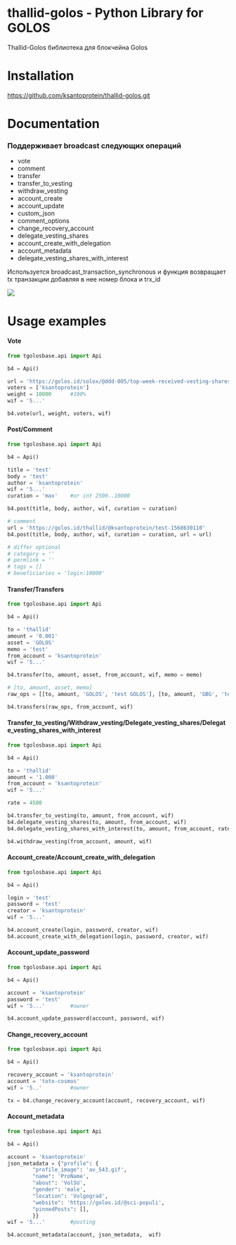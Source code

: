 # thallid-golos - Python Library for GOLOS

Thallid-Golos библиотека для блокчейна Golos


# Installation

https://github.com/ksantoprotein/thallid-golos.git

# Documentation

### Поддерживает broadcast следующих операций
- vote
- comment
- transfer
- transfer_to_vesting
- withdraw_vesting
- account_create
- account_update
- custom_json
- comment_options
- change_recovery_account
- delegate_vesting_shares
- account_create_with_delegation
- account_metadata
- delegate_vesting_shares_with_interest

Используется broadcast_transaction_synchronous и функция возвращает tx транзакции добавляя в нее номер блока и trx_id

![](https://i.imgur.com/OrR7Bj9.png)


# Usage examples

#### Vote
``` python
from tgolosbase.api import Api

b4 = Api()

url = 'https://golos.id/solox/@ddd-005/top-week-received-vesting-shares-golos-15-09-2019'
voters = ['ksantoprotein']
weight = 10000		#100%
wif = '5...'

b4.vote(url, weight, voters, wif)

```

#### Post/Comment
``` python
from tgolosbase.api import Api

b4 = Api()

title = 'test'
body = 'test'
author = 'ksantoprotein'
wif = '5...'
curation = 'max'	#or int 2500..10000

b4.post(title, body, author, wif, curation = curation)

# comment
url = 'https://golos.id/thallid/@ksantoprotein/test-1568630110'
b4.post(title, body, author, wif, curation = curation, url = url)

# differ optional
# category = ''
# permlink = ''
# tags = []
# beneficiaries = 'login:10000'
```

#### Transfer/Transfers
``` python
from tgolosbase.api import Api

b4 = Api()

to = 'thallid'
amount = '0.001'
asset = 'GOLOS'
memo = 'test'
from_account = 'ksantoprotein'
wif = '5...'

b4.transfer(to, amount, asset, from_account, wif, memo = memo)

# [to, amount, asset, memo]
raw_ops = [[to, amount, 'GOLOS', 'test GOLOS'], [to, amount, 'GBG', 'test GBG']]

b4.transfers(raw_ops, from_account, wif)
```

#### Transfer_to_vesting/Withdraw_vesting/Delegate_vesting_shares/Delegate_vesting_shares_with_interest
``` python
from tgolosbase.api import Api

b4 = Api()

to = 'thallid'
amount = '1.000'
from_account = 'ksantoprotein'
wif = '5...'

rate = 4500

b4.transfer_to_vesting(to, amount, from_account, wif)
b4.delegate_vesting_shares(to, amount, from_account, wif)
b4.delegate_vesting_shares_with_interest(to, amount, from_account, rate, wif)

b4.withdraw_vesting(from_account, amount, wif)
```

#### Account_create/Account_create_with_delegation
``` python
from tgolosbase.api import Api

b4 = Api()

login = 'test'
password = 'test'
creator = 'ksantoprotein'
wif = '5...'

b4.account_create(login, password, creator, wif)
b4.account_create_with_delegation(login, password, creator, wif)
```

#### Account_update_password
``` python
from tgolosbase.api import Api

b4 = Api()

account = 'ksantoprotein'
password = 'test'
wif = '5...'		#owner

b4.account_update_password(account, password, wif)
```

#### Change_recovery_account
``` python
from tgolosbase.api import Api

b4 = Api()

recovery_account = 'ksantoprotein'
account = 'toto-cosmos'
wif = '5..'			#owner

tx = b4.change_recovery_account(account, recovery_account, wif)
```

#### Account_metadata
``` python
from tgolosbase.api import Api

b4 = Api()

account = 'ksantoprotein'
json_metadata = {"profile": {
		"profile_image": 'av_543.gif',
		"name": 'ProName',
		"about": 'VolSU',
		"gender": 'male',
		"location": 'Volgograd',
		"website": 'https://golos.id/@sci-populi',
		"pinnedPosts": [],
		}}
wif = '5...'		#posting

b4.account_metadata(account, json_metadata,  wif)
```
